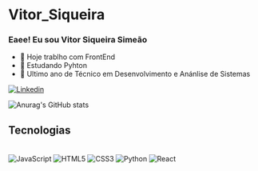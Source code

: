 # Vitor_Siqueira

### Eaee! Eu sou Vitor Siqueira Simeão

- 🔭 Hoje trablho com FrontEnd
- 🌱 Estudando Pyhton
- 👯 Ultimo ano de Técnico em Desenvolvimento e Anánlise de Sistemas
 
[![Linkedin](https://img.shields.io/badge/LinkedIn-0077B5?style=for-the-badge&logo=linkedin&logoColor=white)](https://www.linkedin.com/in/vitor-siqueira-simeao-ba3317274/)
   

![Anurag's GitHub stats](https://github-readme-stats.vercel.app/api?username=vitorSiqueira&show_icons=true&theme=radical)

## Tecnologias 

<div style="display: inline_block"><br/>
  <img align="center" alt="JavaScript" src="https://img.shields.io/badge/JavaScript-F7DF1E?style=for-the-badge&logo=javascript&logoColor=black">
  <img align="center" alt="HTML5" src="https://img.shields.io/badge/HTML5-E34F26?style=for-the-badge&logo=html5&logoColor=white">
   <img align="center" alt="CSS3" src="https://img.shields.io/badge/CSS3-1572B6?style=for-the-badge&logo=css3&logoColor=white">
   <img align="center" alt="Python" src="https://img.shields.io/badge/Python-14354C?style=for-the-badge&logo=python&logoColor=white">
 <img align="center" alt="React" src="https://img.shields.io/badge/React-20232A?style=for-the-badge&logo=react&logoColor=61DAFB">
 <div/>
